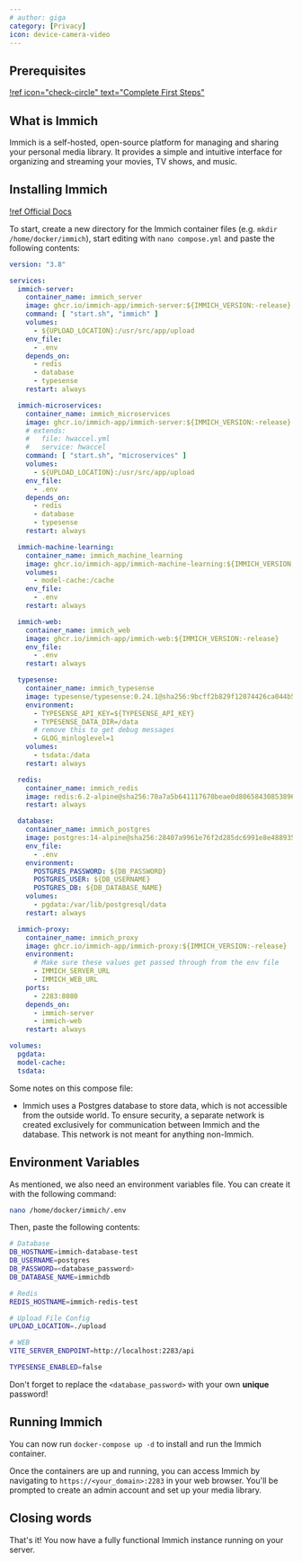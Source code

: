 ```yaml
---
# author: giga
category: [Privacy]
icon: device-camera-video 
---
```


## Prerequisites

[!ref icon="check-circle" text="Complete First Steps"](/first-steps/1-vps-setup.md)

## What is Immich

Immich is a self-hosted, open-source platform for managing and sharing your personal media library. It provides a simple and intuitive interface for organizing and streaming your movies, TV shows, and music.

## Installing Immich

[!ref Official Docs](https://github.com/immich-app/immich)

To start, create a new directory for the Immich container files (e.g. `mkdir /home/docker/immich`), start editing with `nano compose.yml` and paste the following contents:

```yaml
version: "3.8"

services:
  immich-server:
    container_name: immich_server
    image: ghcr.io/immich-app/immich-server:${IMMICH_VERSION:-release}
    command: [ "start.sh", "immich" ]
    volumes:
      - ${UPLOAD_LOCATION}:/usr/src/app/upload
    env_file:
      - .env
    depends_on:
      - redis
      - database
      - typesense
    restart: always

  immich-microservices:
    container_name: immich_microservices
    image: ghcr.io/immich-app/immich-server:${IMMICH_VERSION:-release}
    # extends:
    #   file: hwaccel.yml
    #   service: hwaccel
    command: [ "start.sh", "microservices" ]
    volumes:
      - ${UPLOAD_LOCATION}:/usr/src/app/upload
    env_file:
      - .env
    depends_on:
      - redis
      - database
      - typesense
    restart: always

  immich-machine-learning:
    container_name: immich_machine_learning
    image: ghcr.io/immich-app/immich-machine-learning:${IMMICH_VERSION:-release}
    volumes:
      - model-cache:/cache
    env_file:
      - .env
    restart: always

  immich-web:
    container_name: immich_web
    image: ghcr.io/immich-app/immich-web:${IMMICH_VERSION:-release}
    env_file:
      - .env
    restart: always

  typesense:
    container_name: immich_typesense
    image: typesense/typesense:0.24.1@sha256:9bcff2b829f12074426ca044b56160ca9d777a0c488303469143dd9f8259d4dd
    environment:
      - TYPESENSE_API_KEY=${TYPESENSE_API_KEY}
      - TYPESENSE_DATA_DIR=/data
      # remove this to get debug messages
      - GLOG_minloglevel=1
    volumes:
      - tsdata:/data
    restart: always

  redis:
    container_name: immich_redis
    image: redis:6.2-alpine@sha256:70a7a5b641117670beae0d80658430853896b5ef269ccf00d1827427e3263fa3
    restart: always

  database:
    container_name: immich_postgres
    image: postgres:14-alpine@sha256:28407a9961e76f2d285dc6991e8e48893503cc3836a4755bbc2d40bcc272a441
    env_file:
      - .env
    environment:
      POSTGRES_PASSWORD: ${DB_PASSWORD}
      POSTGRES_USER: ${DB_USERNAME}
      POSTGRES_DB: ${DB_DATABASE_NAME}
    volumes:
      - pgdata:/var/lib/postgresql/data
    restart: always

  immich-proxy:
    container_name: immich_proxy
    image: ghcr.io/immich-app/immich-proxy:${IMMICH_VERSION:-release}
    environment:
      # Make sure these values get passed through from the env file
      - IMMICH_SERVER_URL
      - IMMICH_WEB_URL
    ports:
      - 2283:8080
    depends_on:
      - immich-server
      - immich-web
    restart: always

volumes:
  pgdata:
  model-cache:
  tsdata:
```

Some notes on this compose file:

- Immich uses a Postgres database to store data, which is not accessible from the outside world. To ensure security, a separate network is created exclusively for communication between Immich and the database. This network is not meant for anything non-Immich.

## Environment Variables

As mentioned, we also need an environment variables file. You can create it with the following command:

```bash
nano /home/docker/immich/.env
```

Then, paste the following contents:

```bash
# Database
DB_HOSTNAME=immich-database-test
DB_USERNAME=postgres
DB_PASSWORD=<database_password>
DB_DATABASE_NAME=immichdb

# Redis
REDIS_HOSTNAME=immich-redis-test

# Upload File Config
UPLOAD_LOCATION=./upload

# WEB
VITE_SERVER_ENDPOINT=http://localhost:2283/api

TYPESENSE_ENABLED=false
```

Don't forget to replace the `<database_password>` with your own **unique** password!

## Running Immich

You can now run `docker-compose up -d` to install and run the Immich container.

Once the containers are up and running, you can access Immich by navigating to `https://<your_domain>:2283` in your web browser. You'll be prompted to create an admin account and set up your media library.

## Closing words

That's it! You now have a fully functional Immich instance running on your server.
